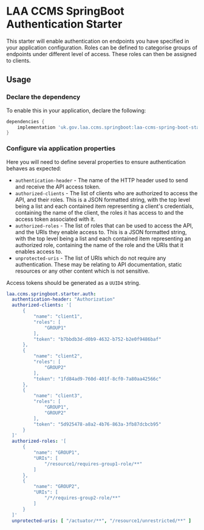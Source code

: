 # LAA CCMS SpringBoot Authentication Starter

This starter will enable authentication on endpoints you have specified in your application configuration.
Roles can be defined to categorise groups of endpoints under different level of access. These roles can then be assigned
to clients.

## Usage

### Declare the dependency

To enable this in your application, declare the following:

```groovy
dependencies {
    implementation 'uk.gov.laa.ccms.springboot:laa-ccms-spring-boot-starter-auth'
}
```

### Configure via application properties

Here you will need to define several properties to ensure authentication behaves as expected:

- `authentication-header` - The name of the HTTP header used to send and receive the API access token.
- `authorized-clients` - The list of clients who are authorized to access the API, and their roles. This is a JSON formatted string, with the top level being a list and each contained item representing a client's credentials, containing the name of the client, the roles it has access to and the access token associated with it.
- `authorized-roles` - The list of roles that can be used to access the API, and the URIs they enable access to. This is a JSON formatted string, with the top level being a list and each contained item representing an authorized role, containing the name of the role and the URIs that it enables access to.
- `unprotected-uris` - The list of URIs which do not require any authentication. These may be relating to API documentation, static resources or any other content which is not sensitive.

Access tokens should be generated as a `UUID4` string.

```yaml
laa.ccms.springboot.starter.auth:
  authentication-header: "Authorization"
  authorized-clients: '[
      {
          "name": "client1",
          "roles": [
              "GROUP1"
          ],
          "token": "b7bbdb3d-d0b9-4632-b752-b2e0f9486baf"
      },
      {
          "name": "client2",
          "roles": [
              "GROUP2"
          ],
          "token": "1fd84ad9-760d-401f-8cf0-7a80aa42566c"
      },
      {
          "name": "client3",
          "roles": [
              "GROUP1",
              "GROUP2"
          ],
          "token": "5d925478-a8a2-4b76-863a-3fb87dcbcb95"
      }
  ]'
  authorized-roles: '[
      {
          "name": "GROUP1",
          "URIs": [
              "/resource1/requires-group1-role/**"
          ]
      },
      {
          "name": "GROUP2",
          "URIs": [
              "/*/requires-group2-role/**"
          ]
      }
  ]'
  unprotected-uris: [ "/actuator/**", "/resource1/unrestricted/**" ]
```